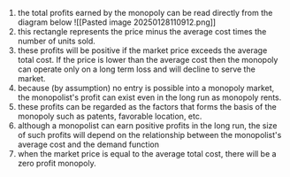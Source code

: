 1. the total profits earned by the monopoly can be read directly from the diagram below ![[Pasted image 20250128110912.png]]
2. this rectangle represents the price minus the average cost times the number of units sold. 
3. these profits will be positive if the market price exceeds the average total cost. If the price is lower than the average cost then the monopoly can operate only on a long term loss and will decline to serve the market. 
4. because (by assumption) no entry is possible into a monopoly market, the monopolist's profit can exist even in the long run as monopoly rents. 
5. these profits can be regarded as the factors that forms the basis of the monopoly such as patents, favorable location, etc. 
6. although a monopolist can earn positive profits in the long run, the size of such profits will depend on the relationship between the monopolist's average cost and the demand function 
7. when the market price is equal to the average total cost, there will be a zero profit monopoly. 